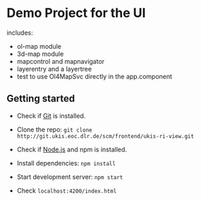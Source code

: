 # Demo Project for the UI
includes:
- ol-map module
- 3d-map module
- mapcontrol and mapnavigator
- layerentry and a layertree
- test to use Ol4MapSvc directly in the app.component


## Getting started
- Check if [Git](https://git-scm.com/) is installed.
- Clone the repo: `git clone http://git.ukis.eoc.dlr.de/scm/frontend/ukis-ri-view.git`
- Check if [Node.js](https://nodejs.org/) and npm is installed.
- Install dependencies: `npm install`

- Start development server: `npm start`
- Check `localhost:4200/index.html`
